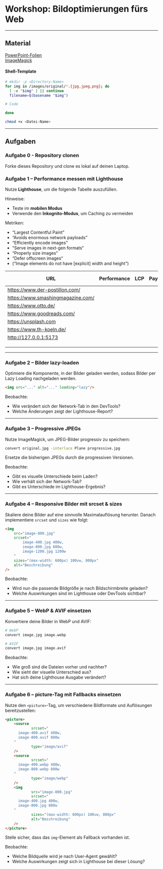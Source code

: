 # Workshop: Bildoptimierungen fürs Web

---

## Material

[PowerPoint-Folien](https://thkoelnde-my.sharepoint.com/:p:/g/personal/finn_wehn_smail_th-koeln_de/EQYpl7o6XMJMp4_0D4r4CAABavcYXY7XwfpnSwZ9omys6Q?e=1lwL5b)  
[ImageMagick](https://imagemagick.org/script/magick.php)  

#### Shell-Template

```bash
# mkdir -p <Directory-Name>
for img in /images/original/*.{jpg,jpeg,png}; do
  [ -e "$img" ] || continue
  filename=$(basename "$img")

# Code

done
```

```bash
chmod +x <Datei-Name>
```

---

## Aufgaben

### Aufgabe 0 - Repository clonen

Forke dieses Repository und clone es lokal auf deinen Laptop.

### Aufgabe 1 – Performance messen mit Lighthouse

Nutze **Lighthouse**, um die folgende Tabelle auszufüllen.

Hinweise:

- Teste im **mobilen Modus**
- Verwende den **Inkognito-Modus**, um Caching zu vermeiden

Metriken:

- “Largest Contentful Paint”
- “Avoids enormous network payloads”
- “Efficiently encode images”
- “Serve images in next-gen formats“
- “Properly size images“
- “Defer offscreen images“
- (“Image elements do not have \[explicit] width and height”)

| URL                               | Performance | LCP | Payloads | Encoding | Formats | Richtige Größe? | Offscreen | Größenangabe | Optische Auffälligkeiten? | Anmerkungen |
|-----------------------------------|-------------|-----|----------|----------|---------|-----------------|-----------|--------------|---------------------------|-------------|
| https://www.der-postillon.com/    |             |     |          |          |         |                 |           |              |                           |             |
| https://www.smashingmagazine.com/ |             |     |          |          |         |                 |           |              |                           |             |
| https://www.otto.de/              |             |     |          |          |         |                 |           |              |                           |             |
| https://www.goodreads.com/        |             |     |          |          |         |                 |           |              |                           |             |
| https://unsplash.com              |             |     |          |          |         |                 |           |              |                           |             |
| https://www.th-koeln.de/          |             |     |          |          |         |                 |           |              |                           |             |
| http://127.0.0.1:5173             |             |     |          |          |         |                 |           |              |                           |             |
|                                   |             |     |          |          |         |                 |           |              |                           |             |
|                                   |             |     |          |          |         |                 |           |              |                           |             |
|                                   |             |     |          |          |         |                 |           |              |                           |             |

---

### Aufgabe 2 – Bilder lazy-loaden

Optimiere die Komponente, in der Bilder geladen werden, sodass Bilder per Lazy Loading nachgeladen werden.

```html
<img src="..." alt="..." loading="lazy"/>
````

Beobachte:

- Wie verändert sich der Network-Tab in den DevTools?
- Welche Änderungen zeigt der Lighthouse-Report?

---

### Aufgabe 3 – Progressive JPEGs

Nutze ImageMagick, um JPEG-Bilder progressiv zu speichern:

```bash
convert original.jpg -interlace Plane progressive.jpg
```

Ersetze die bisherigen JPEGs durch die progressiven Versionen.

Beobachte:

- Gibt es visuelle Unterschiede beim Laden?
- Wie verhält sich der Network-Tab?
- Gibt es Unterschiede im Lighthouse-Ergebnis?

---

### Aufgabe 4 – Responsive Bilder mit srcset & sizes

Skaliere deine Bilder auf eine sinnvolle Maximalauflösung herunter.
Danach implementiere `srcset` und `sizes` wie folgt:

```html
<img
    src="image-800.jpg"
    srcset="
        image-400.jpg 400w,
        image-800.jpg 800w,
        image-1200.jpg 1200w
    "
    sizes="(max-width: 600px) 100vw, 800px"
    alt="Beschreibung"
/>
```

Beobachte:

- Wird nun die passende Bildgröße je nach Bildschirmbreite geladen?
- Welche Auswirkungen sind im Lighthouse oder DevTools sichtbar?

---

### Aufgabe 5 – WebP & AVIF einsetzen

Konvertiere deine Bilder in WebP und AVIF:

```bash
# WebP
convert image.jpg image.webp

# AVIF
convert image.jpg image.avif
```

Beobachte:

- Wie groß sind die Dateien vorher und nachher?
- Wie sieht der visuelle Unterschied aus?
- Hat sich deine Lighthouse Ausgabe verändert?

---

### Aufgabe 6 – picture-Tag mit Fallbacks einsetzen

Nutze den `<picture>`-Tag, um verschiedene Bildformate und Auflösungen bereitzustellen:

```html
<picture>
    <source
            srcset="
      image-400.avif 400w,
      image-800.avif 800w
    "
            type="image/avif"
    />
    <source
            srcset="
      image-400.webp 400w,
      image-800.webp 800w
    "
            type="image/webp"
    />
    <img
            src="image-800.jpg"
            srcset="
      image-400.jpg 400w,
      image-800.jpg 800w
    "
            sizes="(max-width: 600px) 100vw, 800px"
            alt="Beschreibung"
    />
</picture>
```

Stelle sicher, dass das `img`-Element als Fallback vorhanden ist.

Beobachte:

- Welche Bildquelle wird je nach User-Agent gewählt?
- Welche Auswirkungen zeigt sich in Lighthouse bei dieser Lösung?


